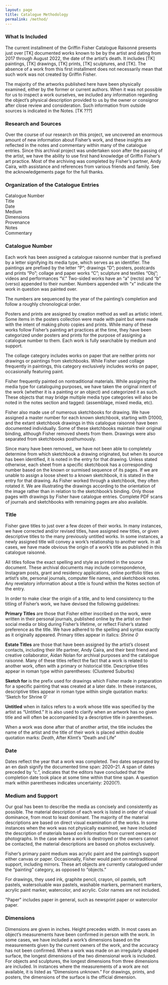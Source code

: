 ```yaml
---
layout: page
title: Catalogue Methodology
permalink: /method/
---
```

### What Is Included

The current installment of the Griffin Fisher Catalogue Raisonné presents just over [TK] documented works known to be by the artist and dating from 2017 through August 2022, the date of the artist’s death. It includes [TK] paintings, [TK] drawings, [TK] prints, [TK] sculptures, and [TK]. The absence of a work from this first installment does not necessarily mean that such work was not created by Griffin Fisher.

The majority of the artworks published here have been physically examined, either by the former or current authors. When it was not possible for us to inspect a work ourselves, we included any information regarding the object’s physical description provided to us by the owner or consignor after close review and consideration. Such information from outside sources is indicated in the Notes. [TK ???]

### Research and Sources

Over the course of our research on this project, we uncovered an enormous amount of new information about Fisher’s work, and these insights are reflected in the notes and commentary within many of the catalogue entries. Since this archival project was undertaken soon after the passing of the artist, we have the ability to use first hand knowledge of Griffin Fisher’s art practice. Most of the archiving was completed by Fisher’s partner, Andy Caira, with assistance and references from various friends and family. See the acknowledgements page for the full thanks.

### Organization of the Catalogue Entries

Catalogue Number  
Title  
Date  
Medium  
Dimensions  
Provenance  
Notes  
Commentary  

### Catalogue Number

Each work has been assigned a catalogue raisonné number that is prefixed by a letter signifying its media type, which serves as an identifier. The paintings are prefixed by the letter “P”; drawings “D”; posters, postcards and prints “Po”; collage and paper works “C”; sculpture and textiles “Obj”; videos and performances “V.” Two-sided works have an “a” (recto) and “b” (verso) appended to their number.  Numbers appended with “x” indicate the work in question was painted over.

The numbers are sequenced by the year of the painting’s completion and follow a roughly chronological order.

Posters and prints are assigned by creation method as well as artistic intent. Some items in the posters collection were made with paint but were made with the intent of making photo copies and prints. While many of these works follow Fisher’s painting art practices at the time, they have been categorized under posters and prints for the purpose of assigning a catalogue number to them. Each work is fully searchable by medium and support.

The collage category includes works on paper that are neither prints nor drawings or paintings from sketchbooks. While Fisher used collage frequently in paintings, this category exclusively includes works on paper, occasionally featuring paint. 

Fisher frequently painted on nontraditional materials. While assigning the media type for cataloguing purposes, we have taken the original intent of the work (whether it is a painting or an object) and categorized it as such. These objects that may bridge multiple media type categories will also be noted in the notes section and tagged: (assemblage, mixed media, etc).

Fisher also made use of numerous sketchbooks for drawing. We have assigned a master number for each known sketchbook, starting with D1000, and the extant sketchbook drawings in this catalogue raisonné have been documented individually. Some of these sketchbooks maintain their original binding, although Fisher removed sheets from them. Drawings were also separated from sketchbooks posthumously.

Since many have been removed,, we have not been able to completely determine from which sketchbook a drawing originated, but when its source has been identified, it is noted in the entry for that drawing. Unless stated otherwise, each sheet from a specific sketchbook has a corresponding number based on the known or surmised sequence of its pages. If we are unable to assign a loose sheet to a known sketchbook, it is stated in the entry for that drawing. As Fisher worked through a sketchbook, they often rotated it. We are illustrating the drawings according to the orientation of the image rather than in relation to the sketchbook’s binding. Only those pages with drawings by Fisher have catalogue entries. Complete PDF scans of journals and sketchbooks with remaining pages are also available.

### Title

Fisher gave titles to just over a few dozen of their works.  In many instances, we have corrected and/or revised titles, have assigned new titles, or given descriptive titles to the many previously untitled works. In some instances, a newly assigned title will convey a work’s relationship to another work. In all cases, we have made obvious the origin of a work’s title as published in this catalogue raisonné.

All titles follow the exact spelling and style as printed in the source document. These archival documents may include correspondence, Instagram posts, grant and residency applications, online portfolio titles on artist’s site, personal journals, computer file names, and sketchbook notes. Any revelatory information about a title is found within the Notes section of the entry.

In order to make clear the origin of a title, and to lend consistency to the titling of Fisher’s work, we have devised the following guidelines:

**Primary Titles** are those that Fisher either inscribed on the work, were written in their personal journals, published online by the artist on their social media or blog during Fisher’s lifetime, or reflect Fisher’s stated preference as the title. We have adhered to the spelling and syntax exactly as it originally appeared. Primary titles appear in italics: *Shrine 0*

**Estate Titles** are those that have been assigned by the artist’s closest contacts, including their life partner, Andy Caira, and their best friend and creative collaborator, Aidan Nolan for archival purposes and the catalogue raisonné. Many of these titles reflect the fact that a work is related to another work, often with a primary or historical title. Descriptive titles appear in roman type within parentheses: (Clustered Suburbs)

**Sketch for** is the prefix used for drawings which Fisher made in preparation for a specific painting that was created at a later date. In these instances, descriptive titles appear in roman type within single quotation marks: ‘Sketch for Shrine 0’

**Untitled** when in italics refers to a work whose title was specified by the artist as “Untitled.” It is also used to clarify when an artwork has no given title and will often be accompanied by a descriptive title in parentheses.

When a work was done after that of another artist, the title includes the name of the artist and the title of their work is placed within double quotation marks: *Death*, After Klimt’s “Death and Life”

### Date

Dates reflect the year that a work was completed. Two dates separated by an en dash signify the documented time span: 2020–21. A span of dates preceded by “c.”, indicates that the editors have concluded that the completion date took place at some time within that time span. A question mark within parentheses indicates uncertainty: 2020(?).

### Medium and Support

Our goal has been to describe the media as concisely and consistently as possible. The material description of each work is listed in order of visual dominance, from most to least dominant. The majority of the material descriptions are based on direct visual examination of the works. In some instances when the work was not physically examined, we have included the description of materials based on information from current owners or photographs. In the case where a work is destroyed or the owners cannot be contacted, the material descriptions are based on photos exclusively.

Fisher’s primary paint medium was acrylic paint and the painting’s support either canvas or paper. Occasionally, Fisher would paint on nontraditional support, including mirrors. These art objects are currently catalogued under the “painting” category, as opposed to  “objects.”

For drawings, they used ink, graphite pencil, crayon, oil pastels, soft pastels,  watersoluable wax pastels, washable markers, permanent markers, acrylic paint marker, watercolor, and acrylic. Color names are not included.

"Paper" includes paper in general, such as newsprint paper or watercolor paper.

### Dimensions

Dimensions are given in inches. Height precedes width. In most cases an object’s measurements have been confirmed in person with the work. In some cases, we have included a work’s dimensions based on the measurements given by the current owners of the work, and the accuracy has not been confirmed. When a work was made on an irregularly shaped surface, the longest dimensions of the two dimensional work is included. For objects and sculptures, the longest dimensions from three dimensions are included. In instances where the measurements of a work are not available, it is listed as “Dimensions unknown.” For drawings, prints, and posters, the dimensions of the surface is the official dimension.
